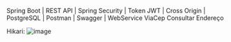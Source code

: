 Spring Boot | REST API | Spring Security | Token JWT | Cross Origin | PostgreSQL | Postman | Swagger | WebService ViaCep Consultar Endereço

Hikari:
![image](https://github.com/user-attachments/assets/f1b78df5-bfc5-418b-a6e9-6856b7436667)


